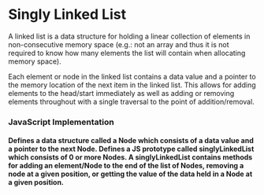 # Singly Linked List

A linked list is a data structure for holding a linear collection of elements in non-consecutive memory space (e.g.: not an array and thus it is not required to know how many elements the list will contain when allocating memory space).

Each element or node in the linked list contains a data value and a pointer to the memory location of the next item in the linked list. This allows for adding elements to the head/start immediately as well as adding or removing elements throughout with a single traversal to the point of addition/removal. 

### JavaScript Implementation
#### Defines a data structure called a Node which consists of a data value and a pointer to the next Node. Defines a JS prototype called singlyLinkedList which consists of 0 or more Nodes. A singlyLinkedList contains methods for adding an element/Node to the end of the list of Nodes, removing a node at a given position, or getting the value of the data held in a Node at a given position. 